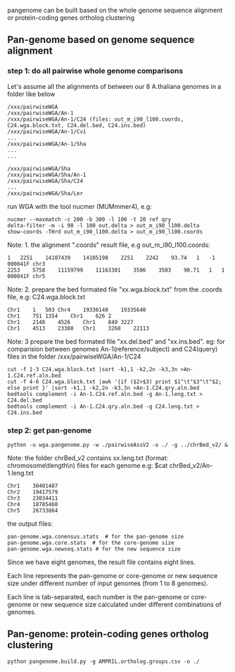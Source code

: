 
pangenome can be built based on the whole genome sequence alignment or protein-coding genes ortholog clustering

## Pan-genome based on genome sequence alignment

### step 1: do all pairwise whole genome comparisons 

Let's assume all the alignments of between our 8 A.thaliana genomes in a folder like below

	/xxx/pairwiseWGA
	/xxx/pairwiseWGA/An-1
	/xxx/pairwiseWGA/An-1/C24 (files: out_m_i90_l100.coords, C24.wga.block.txt, C24.del.bed, C24.ins.bed)
	/xxx/pairwiseWGA/An-1/Cvi
	...
	/xxx/pairwiseWGA/An-1/Sha
	...
	...
	
	/xxx/pairwiseWGA/Sha
	/xxx/pairwiseWGA/Sha/An-1
	/xxx/pairwiseWGA/Sha/C24
	...
	/xxx/pairwiseWGA/Sha/Ler
	
run WGA with the tool nucmer (MUMmmer4), e.g:

	nucmer --maxmatch -c 200 -b 300 -l 100 -t 20 ref qry
	delta-filter -m -i 90 -l 100 out.delta > out_m_i90_l100.delta
	show-coords -THrd out_m_i90_l100.delta > out_m_i90_l100.coords

Note: 1. the alignment ".coords" result file, e.g out_m_i90_l100.coords:
	
	1	2251	14107439	14105198	2251	2242	93.74	1	-1	000041F	chr3
	2253	5758	11159799	11163301	3506	3503	90.71	1	1	000041F	chr5
	
Note: 2. prepare the bed formated file "xx.wga.block.txt" from the .coords file, e.g: C24.wga.block.txt
	
	Chr1	1	503	Chr4	19336140	19335640
	Chr1	751	1354	Chr1	626	2	
	Chr1	2148	4526	Chr1	849	3227	
	Chr1	4513	23388	Chr1	3268	22113	
  
Note: 3 prepare the bed formated file "xx.del.bed" and "xx.ins.bed". eg: for comparision between genomes An-1(reference/subject) and C24(query) files in the folder /xxx/pairwiseWGA/An-1/C24

	cut -f 1-3 C24.wga.block.txt |sort -k1,1 -k2,2n -k3,3n >An-1.C24.ref.aln.bed
	cut -f 4-6 C24.wga.block.txt |awk '{if ($2>$3) print $1"\t"$3"\t"$2; else print }' |sort -k1,1 -k2,2n -k3,3n >An-1.C24.qry.aln.bed
	bedtools complement -i An-1.C24.ref.aln.bed -g An-1.leng.txt > C24.del.bed
	bedtools complement -i An-1.C24.qry.aln.bed -g C24.leng.txt > C24.ins.bed
  
  
### step 2: get pan-genome
	python -u wga.pangenome.py -w ./pairwiseAssV2 -o ./ -g ../chrBed_v2/ &

Note: the folder chrBed_v2 contains xx.leng.txt (format: chromosome\tlength\n) files for each genome  e.g: $cat chrBed_v2/An-1.leng.txt

	Chr1	30401407
	Chr2	19417579
	Chr3	23034411
	Chr4	18785460
	Chr5	26733864

the output files:

	pan-genome.wga.conensus.stats  # for the pan-genome size
	pan-genome.wga.core.stats  # for the core-genome size
	pan-genome.wga.newseq.stats # for the new sequence size

Since we have eight genomes, the result file contains eight lines. 

Each line represents the pan-genome or core-genome or new sequence size under different number of input genomes (from 1 to 8 genomes). 

Each line is tab-separated, each number is the pan-genome or core-genome or new sequence size calculated under different combinations of genomes.



## Pan-genome: protein-coding genes ortholog clustering
	python pangenome.build.py -g AMPRIL.ortholog.groups.csv -o ./

